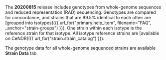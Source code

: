 The <strong>20200815</strong> release includes genotypes from whole-genome sequences and reduced representation (RAD) sequencing. 
Genotypes are compared for concordance, and strains that are 99.5% identical to 
each other are [grouped into isotypes]({{ url_for("primary.help_item", filename="FAQ", _anchor="strain-groups") }}).
One strain within each isotype is the reference strain for that isotype.
All isotype reference strains are [available on CeNDR]({{ url_for("strain.strain_catalog") }}).
 
The genotype data for all whole-genome sequenced strains are available <strong>Strain Data</strong> tab.